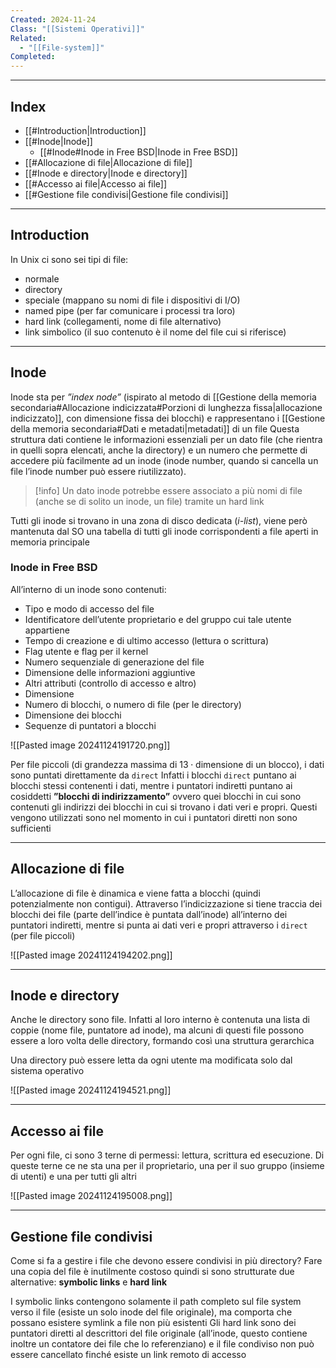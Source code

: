 ```yaml
---
Created: 2024-11-24
Class: "[[Sistemi Operativi]]"
Related:
  - "[[File-system]]"
Completed:
---
```

---
## Index
- [[#Introduction|Introduction]]
- [[#Inode|Inode]]
	- [[#Inode#Inode in Free BSD|Inode in Free BSD]]
- [[#Allocazione di file|Allocazione di file]]
- [[#Inode e directory|Inode e directory]]
- [[#Accesso ai file|Accesso ai file]]
- [[#Gestione file condivisi|Gestione file condivisi]]
---
## Introduction
In Unix ci sono sei tipi di file:
- normale
- directory
- speciale (mappano su nomi di file i dispositivi di I/O)
- named pipe (per far comunicare i processi tra loro)
- hard link (collegamenti, nome di file alternativo)
- link simbolico (il suo contenuto è il nome del file cui si riferisce)

---
## Inode
Inode sta per *”index node”* (ispirato al metodo di [[Gestione della memoria secondaria#Allocazione indicizzata#Porzioni di lunghezza fissa|allocazione indicizzato]], con dimensione fissa dei blocchi) e rappresentano i [[Gestione della memoria secondaria#Dati e metadati|metadati]] di un file
Questa struttura dati contiene le informazioni essenziali per un dato file (che rientra in quelli sopra elencati, anche la directory) e un numero che permette di accedere più facilmente ad un inode (inode number, quando si cancella un file l’inode number può essere riutilizzato).

>[!info]
>Un dato inode potrebbe essere associato a più nomi di file (anche se di solito un inode, un file) tramite un hard link

Tutti gli inode si trovano in una zona di disco dedicata (*i-list*), viene però mantenuta dal SO una tabella di tutti gli inode corrispondenti a file aperti in memoria principale
### Inode in Free BSD
 All’interno di un inode sono contenuti:
 - Tipo e modo di accesso del file
- Identificatore dell’utente proprietario e del gruppo cui tale utente appartiene
- Tempo di creazione e di ultimo accesso (lettura o scrittura)
- Flag utente e flag per il kernel
- Numero sequenziale di generazione del file
- Dimensione delle informazioni aggiuntive
- Altri attributi (controllo di accesso e altro)
- Dimensione
- Numero di blocchi, o numero di file (per le directory)
- Dimensione dei blocchi
- Sequenze di puntatori a blocchi

![[Pasted image 20241124191720.png]]

Per file piccoli (di grandezza massima di $13\cdot \text{dimensione di un blocco}$), i dati sono puntati direttamente da `direct`
Infatti i blocchi `direct` puntano ai blocchi stessi contenenti i dati, mentre i puntatori indiretti puntano ai cosiddetti **”blocchi di indirizzamento”** ovvero quei blocchi in cui sono contenuti gli indirizzi dei blocchi in cui si trovano i dati veri e propri. Questi vengono utilizzati sono nel momento in cui i puntatori diretti non sono sufficienti

---
## Allocazione di file
L’allocazione di file è dinamica e viene fatta a blocchi (quindi potenzialmente non contigui). Attraverso l’indicizzazione si tiene traccia dei blocchi dei file (parte dell’indice è puntata dall’inode) all’interno dei puntatori indiretti, mentre si punta ai dati veri e propri attraverso i `direct` (per file piccoli)

![[Pasted image 20241124194202.png]]

---
## Inode e directory
Anche le directory sono file. Infatti al loro interno è contenuta una lista di coppie (nome file, puntatore ad inode), ma alcuni di questi file possono essere a loro volta delle directory, formando così una struttura gerarchica

Una directory può essere letta da ogni utente ma modificata solo dal sistema operativo

![[Pasted image 20241124194521.png]]

---
## Accesso ai file
Per ogni file, ci sono 3 terne di permessi: lettura, scrittura ed esecuzione. Di queste terne ce ne sta una per il proprietario, una per il suo gruppo (insieme di utenti) e una per tutti gli altri

![[Pasted image 20241124195008.png]]

---
## Gestione file condivisi
Come si fa a gestire i file che devono essere condivisi in più directory?
Fare una copia del file è inutilmente costoso quindi si sono strutturate due alternative: **symbolic links** e **hard link**

I symbolic links contengono solamente il path completo sul file system verso il file (esiste un solo inode del file originale), ma comporta che possano esistere symlink a file non più esistenti
Gli hard link sono dei puntatori diretti al descrittori del file originale (all’inode, questo contiene inoltre un contatore dei file che lo referenziano) e il file condiviso non può essere cancellato finché esiste un link remoto di accesso 